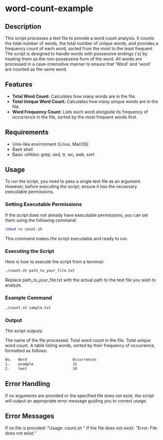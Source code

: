 # word-count-example

## Description
This script processes a text file to provide a word count analysis. It counts the total number of words, the total number of unique words, and provides a frequency count of each word, sorted from the most to the least frequent. The script is designed to handle words with possessive endings ('s) by treating them as the non-possessive form of the word. All words are processed in a case-insensitive manner to ensure that 'Word' and 'word' are counted as the same word.

## Features
- **Total Word Count:** Calculates how many words are in the file.
- **Total Unique Word Count:** Calculates how many unique words are in the file.
- **Word Frequency Count:** Lists each word alongside its frequency of occurrence in the file, sorted by the most frequent words first.

## Requirements
- Unix-like environment (Linux, MacOS)
- Bash shell
- Basic utilities: grep, sed, tr, wc, awk, sort

## Usage
To run the script, you need to pass a single text file as an argument. However, before executing the script, ensure it has the necessary executable permissions.

### Setting Executable Permissions
If the script does not already have executable permissions, you can set them using the following command:

```bash
chmod +x count.sh
```

This command makes the script executable and ready to run.

### Executing the Script
Here is how to execute the script from a terminal:

```bash
./count.sh path_to_your_file.txt
```
Replace path_to_your_file.txt with the actual path to the text file you wish to analyze.

### Example Command
```bash
./count.sh sample.txt
```

### Output
The script outputs:

The name of the file processed.
Total word count in the file.
Total unique word count.
A table listing words, sorted by their frequency of occurrence, formatted as follows:

```bash
No.   Word                     Occurrences
1.    example                  15
2.    test                     10
```

## Error Handling
If no arguments are provided or the specified file does not exist, the script will output an appropriate error message guiding you to correct usage.

## Error Messages
If no file is provided: "Usage: count.sh <file>"
If the file does not exist: "Error: File does not exist."